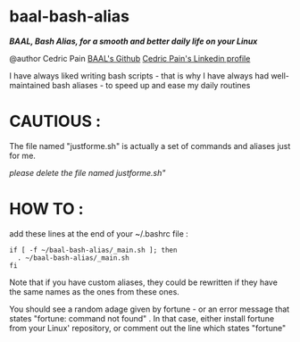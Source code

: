 # baal-bash-alias

_**BAAL, Bash Alias, for a smooth and better daily life on your Linux**_



@author Cedric Pain
[BAAL's Github](https://github.com/leberger/baal-bash-alias)
[Cedric Pain's Linkedin profile](https://linkedin.com/in/cedricpain/)
 
I have always liked writing bash scripts - that is why I have always had well-maintained bash aliases - to speed up and ease my daily routines

# CAUTIOUS :
The file named "justforme.sh" is actually a set of commands and aliases just for me.

*please delete the file named justforme.sh"*

# HOW TO :

add these lines at the end of your ~/.bashrc file :

```
if [ -f ~/baal-bash-alias/_main.sh ]; then
  . ~/baal-bash-alias/_main.sh
fi

```

Note that if you have custom aliases, they could be rewritten if they have the same names as the ones from these ones.


You should see a random adage given by fortune - or an error message that states "fortune: command not found" .
In that case, either install fortune from your Linux' repository, or comment out the line which states "fortune"
